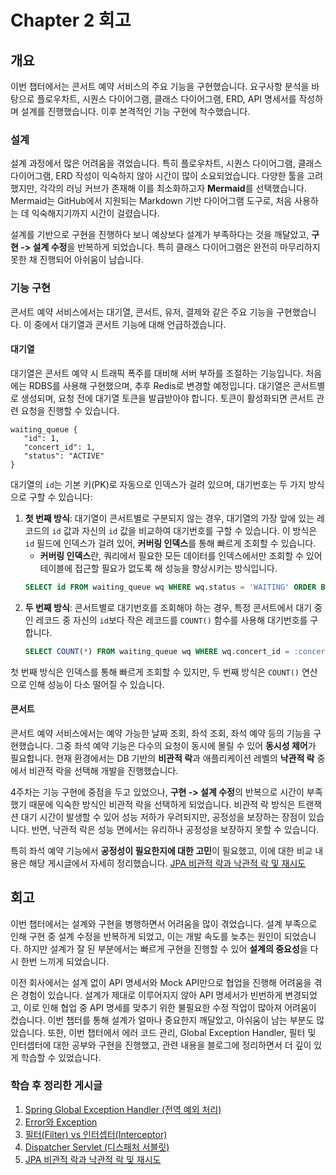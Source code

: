# Chapter 2 회고

## 개요

이번 챕터에서는 콘서트 예약 서비스의 주요 기능을 구현했습니다. 요구사항 분석을 바탕으로 플로우차트, 시퀀스 다이어그램, 클래스 다이어그램, ERD, API 명세서를 작성하며
설계를 진행했습니다. 이후 본격적인 기능 구현에 착수했습니다.

### 설계

설계 과정에서 많은 어려움을 겪었습니다. 특히 플로우차트, 시퀀스 다이어그램, 클래스 다이어그램, ERD 작성이 익숙하지 않아 시간이 많이 소요되었습니다. 다양한 툴을 고려했지만,
각각의 러닝 커브가 존재해 이를 최소화하고자 **Mermaid**를 선택했습니다. Mermaid는 GitHub에서 지원되는 Markdown 기반 다이어그램 도구로, 처음 사용하는
데 익숙해지기까지 시간이 걸렸습니다.

설계를 기반으로 구현을 진행하다 보니 예상보다 설계가 부족하다는 것을 깨달았고, **구현 -> 설계 수정**을 반복하게 되었습니다. 특히 클래스 다이어그램은 완전히 마무리하지 못한
채 진행되어 아쉬움이 남습니다.

### 기능 구현

콘서트 예약 서비스에서는 대기열, 콘서트, 유저, 결제와 같은 주요 기능을 구현했습니다. 이 중에서 대기열과 콘서트 기능에 대해 언급하겠습니다.

#### 대기열

대기열은 콘서트 예약 시 트래픽 폭주를 대비해 서버 부하를 조절하는 기능입니다. 처음에는 RDBS를 사용해 구현했으며, 추후 Redis로 변경할 예정입니다. 대기열은 콘서트별로
생성되며, 요청 전에 대기열 토큰을 발급받아야 합니다. 토큰이 활성화되면 콘서트 관련 요청을 진행할 수 있습니다.

```
waiting_queue {
   "id": 1,
   "concert_id": 1,
   "status": "ACTIVE"
}
```

대기열의 `id`는 기본 키(PK)로 자동으로 인덱스가 걸려 있으며, 대기번호는 두 가지 방식으로 구할 수 있습니다:

1. **첫 번째 방식**: 대기열이 콘서트별로 구분되지 않는 경우, 대기열의 가장 앞에 있는 레코드의 `id` 값과 자신의 `id` 값을 비교하여 대기번호를 구할 수 있습니다.
   이 방식은 `id` 필드에 인덱스가 걸려 있어, **커버링 인덱스**를 통해 빠르게 조회할 수 있습니다.
    - **커버링 인덱스**란, 쿼리에서 필요한 모든 데이터를 인덱스에서만 조회할 수 있어 테이블에 접근할 필요가 없도록 해 성능을 향상시키는 방식입니다.
   ```sql
   SELECT id FROM waiting_queue wq WHERE wq.status = 'WAITING' ORDER BY wq.id ASC LIMIT 1;
   ```
2. **두 번째 방식**: 콘서트별로 대기번호를 조회해야 하는 경우, 특정 콘서트에서 대기 중인 레코드 중 자신의 `id`보다 작은 레코드를 `COUNT()` 함수를 사용해
   대기번호를 구합니다.
   ```sql
   SELECT COUNT(*) FROM waiting_queue wq WHERE wq.concert_id = :concertId AND wq.status = 'WAITING' AND wq.id < :id;
   ```

첫 번째 방식은 인덱스를 통해 빠르게 조회할 수 있지만, 두 번째 방식은 `COUNT()` 연산으로 인해 성능이 다소 떨어질 수 있습니다.

#### 콘서트

콘서트 예약 서비스에서는 예약 가능한 날짜 조회, 좌석 조회, 좌석 예약 등의 기능을 구현했습니다. 그중 좌석 예약 기능은 다수의 요청이 동시에 몰릴 수 있어 **동시성 제어**가
필요합니다. 현재 환경에서는 DB 기반의 **비관적 락**과 애플리케이션 레벨의 **낙관적 락** 중에서 비관적 락을 선택해 개발을 진행했습니다.

4주차는 기능 구현에 중점을 두고 있었으나, **구현 -> 설계 수정**의 반복으로 시간이 부족했기 때문에 익숙한 방식인 비관적 락을 선택하게 되었습니다. 비관적 락 방식은
트랜잭션 대기 시간이 발생할 수 있어 성능 저하가 우려되지만, 공정성을 보장하는 장점이 있습니다. 반면, 낙관적 락은 성능 면에서는 유리하나 공정성을 보장하지 못할 수 있습니다.

특히 좌석 예약 기능에서 **공정성이 필요한지에 대한 고민**이 필요했고, 이에 대한 비교 내용은 해당 게시글에서 자세히
정리했습니다. [JPA 비관적 락과 낙관적 락 및 재시도](https://penguin-dev.tistory.com/19)

## 회고

이번 챕터에서는 설계와 구현을 병행하면서 어려움을 많이 겪었습니다. 설계 부족으로 인해 구현 중 설계 수정을 반복하게 되었고, 이는 개발 속도를 늦추는 원인이 되었습니다. 하지만
설계가 잘 된 부분에서는 빠르게 구현을 진행할 수 있어 **설계의 중요성**을 다시 한번 느끼게 되었습니다.

이전 회사에서는 설계 없이 API 명세서와 Mock API만으로 협업을 진행해 어려움을 겪은 경험이 있습니다. 설계가 제대로 이루어지지 않아 API 명세서가 빈번하게 변경되었고,
이로 인해 협업 중 API 명세를 맞추기 위한 불필요한 수정 작업이 많아져 어려움이 컸습니다. 이번 챕터를 통해 설계가 얼마나 중요한지 깨달았고, 아쉬움이 남는 부분도 많았습니다.
또한, 이번 챕터에서 에러 코드 관리, Global Exception Handler, 필터 및 인터셉터에 대한 공부와 구현을 진행했고, 관련 내용을 블로그에 정리하면서 더 깊이
있게 학습할 수 있었습니다.

### 학습 후 정리한 게시글

1. [Spring Global Exception Handler (전역 예외 처리)](https://penguin-dev.tistory.com/15)
2. [Error와 Exception](https://penguin-dev.tistory.com/16)
3. [필터(Filter) vs 인터셉터(Interceptor)](https://penguin-dev.tistory.com/17)
4. [Dispatcher Servlet (디스패처 서블릿)](https://penguin-dev.tistory.com/18)
5. [JPA 비관적 락과 낙관적 락 및 재시도](https://penguin-dev.tistory.com/19)
